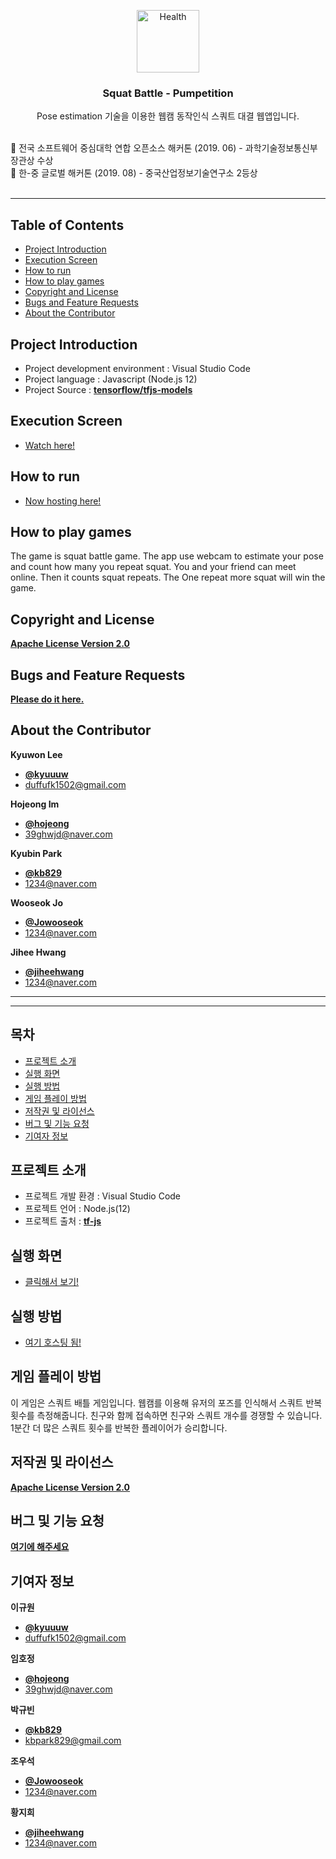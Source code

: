 <p align="center">
  <a href="https://github.com/chinagazo/pumpetition">
    <img src="https://github.com/chinagazo/pumpetition/raw/master/assets/icon.jpg" alt="Health" width="100" height="100">
  </a>
</p>

<h3 align="center">Squat Battle - Pumpetition</h3>

<p align="center">
  Pose estimation 기술을 이용한 웹캠 동작인식 스쿼트 대결 웹앱입니다.<br/><br/>

  🥇 전국 소프트웨어 중심대학 연합 오픈소스 해커톤 (2019. 06) - 과학기술정보통신부장관상 수상<br/>
  🥈 한-중 글로벌 해커톤 (2019. 08) - 중국산업정보기술연구소 2등상<br/><br/>
</p>

* * *


## Table of Contents

- [Project Introduction](#Project-Introduction)
- [Execution Screen](#Execution-Screen)
- [How to run](#How-to-run)
- [How to play games](#How-to-play-games)
- [Copyright and License](#Copyright-and-License)
- [Bugs and Feature Requests](#Bugs-and-Feature-Requests)
- [About the Contributor](#About-the-Contributor)


## Project Introduction

- Project development environment : Visual Studio Code
- Project language : Javascript (Node.js 12)
- Project Source : [**tensorflow/tfjs-models**](https://github.com/tensorflow/tfjs-models)

## Execution Screen
- [Watch here!](https://www.youtube.com/embed/qmYJ3Z4X708)


## How to run

- [Now hosting here!](https://snappy-premise-231900.web.app)


## How to play games

The game is squat battle game.
The app use webcam to estimate your pose and count how many you repeat squat.
You and your friend can meet online. Then it counts squat repeats.
The One repeat more squat will win the game.

## Copyright and License

[**Apache License Version 2.0**](https://github.com/chinagazo/pumpetition/blob/master/LICENSE)


## Bugs and Feature Requests

[**Please do it here.**](https://github.com/chinagazo/pumpetition/issues)


## About the Contributor
**Kyuwon Lee**

- [**@kyuuuw**](https://github.com/kyuuuw)
- <duffufk1502@gmail.com>

**Hojeong Im**
- [**@hojeong**](https://github.com/hojeong)
- <39ghwjd@naver.com>

**Kyubin Park**
- [**@kb829**](https://github.com/kb829)
- <1234@naver.com>

**Wooseok Jo**
- [**@Jowooseok**](https://github.com/Jowooseok)
- <1234@naver.com>

**Jihee Hwang**
- [**@jiheehwang**](https://github.com/jiheehwang)
- <1234@naver.com>

* * *

* * *


## 목차

- [프로젝트 소개](#프로젝트-소개)
- [실행 화면](#실행-화면)
- [실행 방법](#실행-방법)
- [게임 플레이 방법](#게임-플레이-방법)
- [저작권 및 라이선스](#저작권-및-라이선스)
- [버그 및 기능 요청](#버그-및-기능-요청)
- [기여자 정보](#기여자-정보)


## 프로젝트 소개

- 프로젝트 개발 환경 : Visual Studio Code
- 프로젝트 언어 : Node.js(12)
- 프로젝트 출처 : [**tf-js**](https://github.com/tensorflow/tfjs-models.git)

## 실행 화면
- [클릭해서 보기!](https://www.youtube.com/embed/qmYJ3Z4X708)


## 실행 방법

- [여기 호스팅 됨!](https://snappy-premise-231900.web.app)


## 게임 플레이 방법

이 게임은 스쿼트 배틀 게임입니다.
웹캠를 이용해 유저의 포즈를 인식해서 스쿼트 반복 횟수를 측정해줍니다.
친구와 함께 접속하면 친구와 스쿼트 개수를 경쟁할 수 있습니다.
1분간 더 많은 스쿼트 횟수를 반복한 플레이어가 승리합니다.


## 저작권 및 라이선스

[**Apache License Version 2.0**](https://github.com/chinagazo/pumpetition/blob/master/LICENSE)


## 버그 및 기능 요청

[**여기에 해주세요**](https://github.com/chinagazo/pumpetition/issues)


## 기여자 정보

**이규원**

- [**@kyuuuw**](https://github.com/kyuuuw)
- <duffufk1502@gmail.com>

**임호정**
- [**@hojeong**](https://github.com/hojeong)
- <39ghwjd@naver.com>

**박규빈**
- [**@kb829**](https://github.com/kb829)
- <kbpark829@gmail.com>

**조우석**
- [**@Jowooseok**](https://github.com/Jowooseok)
- <1234@naver.com>

**황지희**
- [**@jiheehwang**](https://github.com/jiheehwang)
- <1234@naver.com>
